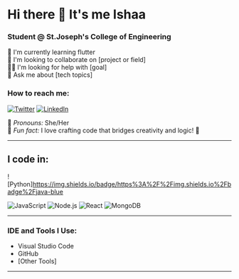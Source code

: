 # Hi there 👋 It's me Ishaa

### Student @ St.Joseph's College of Engineering
 
🌱 I'm currently learning flutter  
🤝 I'm looking to collaborate on [project or field]  
👨‍💻 I'm looking for help with [goal]  
💬 Ask me about [tech topics]

### How to reach me:
[![Twitter](https://img.shields.io/badge/Twitter-blue?logo=twitter&logoColor=white)](https://twitter.com/yourusername)
[![LinkedIn](https://img.shields.io/badge/LinkedIn-blue?logo=linkedin&logoColor=white)](https://linkedin.com/in/yourusername)

👤 *Pronouns:* She/Her  
🎉 *Fun fact:* I love crafting code that bridges creativity and logic! 🚀

---

## I code in:

![Python]https://img.shields.io/badge/https%3A%2F%2Fimg.shields.io%2Fbadge%2Fjava-blue

![JavaScript](https://img.shields.io/badge/-JavaScript-F7DF1E?logo=javascript&logoColor=black)
![Node.js](https://img.shields.io/badge/-Node.js-339933?logo=node.js&logoColor=white)
![React](https://img.shields.io/badge/-React-61DAFB?logo=react&logoColor=black)
![MongoDB](https://img.shields.io/badge/-MongoDB-47A248?logo=mongodb&logoColor=white)

---

### IDE and Tools I Use:
- Visual Studio Code
- GitHub
- [Other Tools]

---
